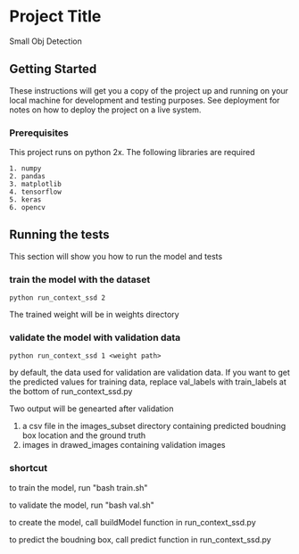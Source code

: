 # Project Title

Small Obj Detection

## Getting Started

These instructions will get you a copy of the project up and running on your local machine for development and testing purposes. See deployment for notes on how to deploy the project on a live system.

### Prerequisites

This project runs on python 2x. The following libraries are required

```
1. numpy
2. pandas
3. matplotlib
4. tensorflow
5. keras
6. opencv
```

## Running the tests

This section will show you how to run the model and tests

### train the model with the dataset

```
python run_context_ssd 2
```

The trained weight will be in weights directory


### validate the model with validation data

```
python run_context_ssd 1 <weight path>
```
by default, the data used for validation are validation data.
If you want to get the predicted values for training data, replace val_labels with train_labels at the bottom of run_context_ssd.py

Two output will be genearted after validation
1. a csv file in the images_subset directory containing predicted boudning box location and the ground truth
2. images in drawed_images containing validation images

### shortcut

to train the model, run "bash train.sh"

to validate the model, run "bash val.sh"

to create the model, call buildModel function in run_context_ssd.py

to predict the boudning box, call predict function in run_context_ssd.py
